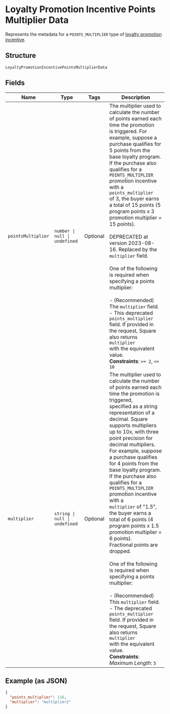 
# Loyalty Promotion Incentive Points Multiplier Data

Represents the metadata for a `POINTS_MULTIPLIER` type of [loyalty promotion incentive](../../doc/models/loyalty-promotion-incentive.md).

## Structure

`LoyaltyPromotionIncentivePointsMultiplierData`

## Fields

| Name | Type | Tags | Description |
|  --- | --- | --- | --- |
| `pointsMultiplier` | `number \| null \| undefined` | Optional | The multiplier used to calculate the number of points earned each time the promotion<br>is triggered. For example, suppose a purchase qualifies for 5 points from the base loyalty program.<br>If the purchase also qualifies for a `POINTS_MULTIPLIER` promotion incentive with a `points_multiplier`<br>of 3, the buyer earns a total of 15 points (5 program points x 3 promotion multiplier = 15 points).<br><br>DEPRECATED at version 2023-08-16. Replaced by the `multiplier` field.<br><br>One of the following is required when specifying a points multiplier:<br><br>- (Recommended) The `multiplier` field.<br>- This deprecated `points_multiplier` field. If provided in the request, Square also returns `multiplier`<br>  with the equivalent value.<br>**Constraints**: `>= 2`, `<= 10` |
| `multiplier` | `string \| null \| undefined` | Optional | The multiplier used to calculate the number of points earned each time the promotion is triggered,<br>specified as a string representation of a decimal. Square supports multipliers up to 10x, with three<br>point precision for decimal multipliers. For example, suppose a purchase qualifies for 4 points from the<br>base loyalty program. If the purchase also qualifies for a `POINTS_MULTIPLIER` promotion incentive with a<br>`multiplier` of "1.5", the buyer earns a total of 6 points (4 program points x 1.5 promotion multiplier = 6 points).<br>Fractional points are dropped.<br><br>One of the following is required when specifying a points multiplier:<br><br>- (Recommended) This `multiplier` field.<br>- The deprecated `points_multiplier` field. If provided in the request, Square also returns `multiplier`<br>  with the equivalent value.<br>**Constraints**: *Maximum Length*: `5` |

## Example (as JSON)

```json
{
  "points_multiplier": 116,
  "multiplier": "multiplier2"
}
```

